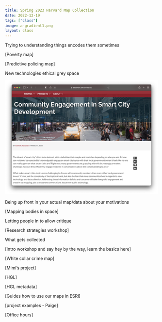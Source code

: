 ```yaml
---
title: Spring 2023 Harvard Map Collection 
date: 2022-12-19
tags: ["class"]
image: a-gradient1.png
layout: class
---
```


Trying to understanding things encodes them sometimes

[Poverty map]

[Predictive policing map]

New technologies ethical grey space

![Screenshot from Ash Center on Smart Cities and trust building](../../../media/ash-data-smart.png)

Being up front in your actual map/data about your motivations

[Mapping bodies in space]

Letting people in to allow critique

[Research strategies workshop]

What gets collected 

[Intro workshop and say hey by the way, learn the basics here]

[White collar crime map]

[Mimi’s project]

[HGL]

[HGL metadata]

[Guides how to use our maps in ESRI]

[project examples - Paige]

[Office hours]

